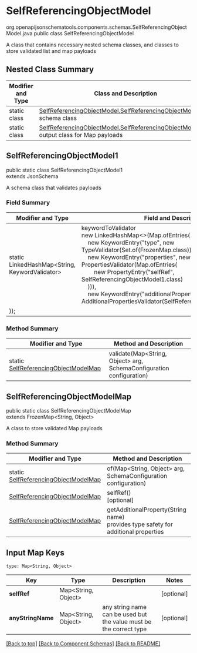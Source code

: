 # SelfReferencingObjectModel
org.openapijsonschematools.components.schemas.SelfReferencingObjectModel.java
public class SelfReferencingObjectModel

A class that contains necessary nested schema classes, and classes to store validated list and map payloads

## Nested Class Summary
| Modifier and Type | Class and Description |
| ----------------- | ---------------------- |
| static class | [SelfReferencingObjectModel.SelfReferencingObjectModel1](#selfreferencingobjectmodel1)<br> schema class |
| static class | [SelfReferencingObjectModel.SelfReferencingObjectModelMap](#selfreferencingobjectmodelmap)<br> output class for Map payloads |

## SelfReferencingObjectModel1
public static class SelfReferencingObjectModel1<br>
extends JsonSchema

A schema class that validates payloads
### Field Summary
| Modifier and Type | Field and Description |
| ----------------- | ---------------------- |
| static LinkedHashMap<String, KeywordValidator> |keywordToValidator<br/>new LinkedHashMap<>(Map.ofEntries(<br/>&nbsp;&nbsp;&nbsp;&nbsp;new KeywordEntry("type", new TypeValidator(Set.of(FrozenMap.class))),<br>&nbsp;&nbsp;&nbsp;&nbsp;new KeywordEntry("properties", new PropertiesValidator(Map.ofEntries(<br>&nbsp;&nbsp;&nbsp;&nbsp;&nbsp;&nbsp;&nbsp;&nbsp;new PropertyEntry("selfRef", SelfReferencingObjectModel1.class)<br>&nbsp;&nbsp;&nbsp;&nbsp;))),<br>&nbsp;&nbsp;&nbsp;&nbsp;new KeywordEntry("additionalProperties", new AdditionalPropertiesValidator(SelfReferencingObjectModel1.class))<br>
)); |

### Method Summary
| Modifier and Type | Method and Description |
| ----------------- | ---------------------- |
| static [SelfReferencingObjectModelMap](#selfreferencingobjectmodelmap) | validate(Map<String, Object> arg, SchemaConfiguration configuration) |

## SelfReferencingObjectModelMap
public static class SelfReferencingObjectModelMap<br>
extends FrozenMap<String, Object>

A class to store validated Map payloads

### Method Summary
| Modifier and Type | Method and Description |
| ----------------- | ---------------------- |
| static [SelfReferencingObjectModelMap](#selfreferencingobjectmodelmap) | of(Map<String, Object> arg, SchemaConfiguration configuration) |
| [SelfReferencingObjectModelMap](#selfreferencingobjectmodelmap) | selfRef()<br>[optional] |
| [SelfReferencingObjectModelMap](#selfreferencingobjectmodelmap) | getAdditionalProperty(String name)<br>provides type safety for additional properties |

## Input Map Keys
```
type: Map<String, Object>
```
| Key | Type |  Description | Notes |
| --- | ---- | ------------ | ----- |
| **selfRef** | Map<String, Object> |  | [optional] |
| **anyStringName** | Map<String, Object> | any string name can be used but the value must be the correct type | [optional] |

[[Back to top]](#top) [[Back to Component Schemas]](../../../README.md#Component-Schemas) [[Back to README]](../../../README.md)
